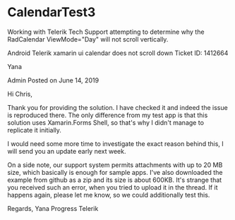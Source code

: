# CalendarTest3
Working with Telerik Tech Support attempting to determine why the RadCalendar ViewMode="Day" will not scroll vertically.


Android Telerik xamarin ui calendar does not scroll down Ticket ID: 1412664 

Yana 
   
Admin 
Posted on June 14, 2019 
 
Hi Chris,

Thank you for providing the solution. I have checked it and indeed the issue is reproduced there.  The only difference from my test app is that this solution uses Xamarin.Forms Shell, so that's why I didn't manage to replicate it initially.

I would need some more time to investigate the exact reason behind this, I will send you an update early next week.

On a side note, our support system permits attachments with up to 20 MB size, which basically is enough for sample apps.  I've also downloaded the example from github as a zip and its size is about 600KB. It's strange that you received such an error, when you tried to upload it in the thread. If it happens again, please let me know, so we could additionally test this.

Regards,
Yana 
Progress Telerik 
